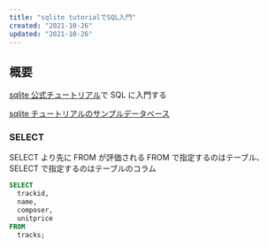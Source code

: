 ```yaml
---
title: "sqlite tutorialでSQL入門"
created: "2021-10-26"
updated: "2021-10-26"
---
```


## 概要

[sqlite 公式チュートリアル](https://www.sqlitetutorial.net/)で SQL に入門する

[sqlite チュートリアルのサンプルデータベース](https://www.sqlitetutorial.net/sqlite-sample-database/)

### SELECT

SELECT より先に FROM が評価される
FROM で指定するのはテーブル、SELECT で指定するのはテーブルのコラム

```SQL
SELECT
  trackid,
  name,
  composer,
  unitprice
FROM
  tracks;
```

